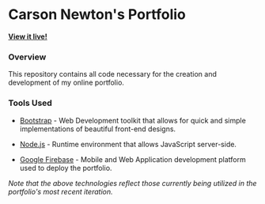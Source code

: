# Carson Newton's Portfolio

[**View it live!**](https://carson-newton.me)

### Overview
This repository contains all code necessary for the creation and development of my online portfolio.

### Tools Used

- [Bootstrap](https://getbootstrap.com/) - Web Development toolkit that allows for quick and simple implementations of beautiful front-end designs.

- [Node.js](https://foundation.nodejs.org/) - Runtime environment that allows JavaScript server-side.

- [Google Firebase](https://firebase.google.com/) - Mobile and Web Application development platform used to deploy the portfolio.

*Note that the above technologies reflect those currently being utilized in the portfolio's most recent iteration.*
